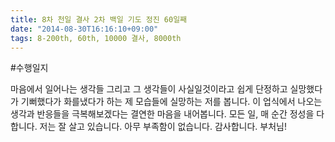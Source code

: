 ```yaml
---
title: 8차 천일 결사 2차 백일 기도 정진 60일째
date: "2014-08-30T16:16:10+09:00"
tags: 8-200th, 60th, 10000 결사, 8000th
---
```


#수행일지

마음에서 일어나는 생각들 그리고 그 생각들이 사실일것이라고 쉽게 단정하고 실망했다가 기뻐했다가 화를냈다가 하는 제 모습들에 실망하는 저를 봅니다. 이 업식에서 나오는 생각과 반응들을 극복해보겠다는 결연한 마음을 내어봅니다. 모든 일, 매 순간 정성을 다합니다. 저는 잘 살고 있습니다. 아무 부족함이 없습니다. 감사합니다. 부처님!
